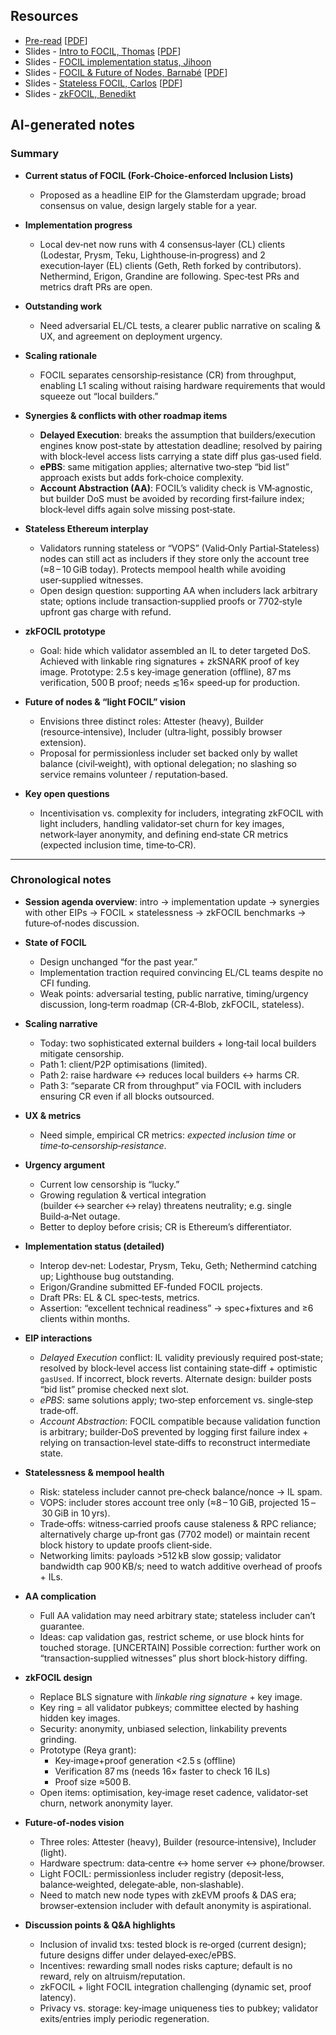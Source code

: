 ## Resources

- [Pre-read](https://hackmd.io/@oK3in1lRQ7-pt7b3j8nQxg/r1eEBJoGgg) [[PDF](Slides-notes/11-Jun-FOCIL-preread.pdf)]
- Slides - [Intro to FOCIL, Thomas](https://docs.google.com/presentation/d/1UvD2pGxWNAh5fFF-jtUVXn9lWYRw8K8xjK8n28kgaO8/edit?usp=sharing) [[PDF](Slides-notes/11-Jun-FOCIL-slides-thomas.pdf)]
- Slides - [FOCIL implementation status, Jihoon](Slides-notes/11-Jun-FOCIL-slides-jihoon.pdf.pdf)
- Slides - [FOCIL & Future of Nodes, Barnabé](https://docs.google.com/presentation/d/1DHIVUeKTvm1qWrmfVQzgRTNXn37jZljj6wSRvg6o2lw/edit?usp=sharing) [[PDF](Slides-notes/11-Jun-FOCIL-barnabe.pdf)]
- Slides - [Stateless FOCIL, Carlos](https://docs.google.com/presentation/d/1d0NSqc6OgIqyUwgjEVniE4Q16KC--ERiEVOe7l19XmA/edit?usp=sharing) [[PDF](Slides-notes/11-Jun-FOCIL-slides-carlos.pdf)]
- Slides - [zkFOCIL, Benedikt](Slides-notes/11-Jun-FOCIL-slides-benedikt.pdf)

## AI-generated notes

### Summary

* **Current status of FOCIL (Fork‑Choice‑enforced Inclusion Lists)**

  * Proposed as a headline EIP for the Glamsterdam upgrade; broad consensus on value, design largely stable for a year.
* **Implementation progress**

  * Local dev‑net now runs with 4 consensus‑layer (CL) clients (Lodestar, Prysm, Teku, Lighthouse‑in‑progress) and 2 execution‑layer (EL) clients (Geth, Reth forked by contributors). Nethermind, Erigon, Grandine are following. Spec‑test PRs and metrics draft PRs are open.
* **Outstanding work**

  * Need adversarial EL/CL tests, a clearer public narrative on scaling & UX, and agreement on deployment urgency.
* **Scaling rationale**

  * FOCIL separates censorship‑resistance (CR) from throughput, enabling L1 scaling without raising hardware requirements that would squeeze out “local builders.”
* **Synergies & conflicts with other roadmap items**

  * **Delayed Execution**: breaks the assumption that builders/execution engines know post‑state by attestation deadline; resolved by pairing with block‑level access lists carrying a state diff plus gas‑used field.
  * **ePBS**: same mitigation applies; alternative two‑step “bid list” approach exists but adds fork‑choice complexity.
  * **Account Abstraction (AA)**: FOCIL’s validity check is VM‑agnostic, but builder DoS must be avoided by recording first‑failure index; block‑level diffs again solve missing post‑state.
* **Stateless Ethereum interplay**

  * Validators running stateless or “VOPS” (Valid‑Only Partial‑Stateless) nodes can still act as includers if they store only the account tree (≈8 – 10 GiB today). Protects mempool health while avoiding user‑supplied witnesses.
  * Open design question: supporting AA when includers lack arbitrary state; options include transaction‑supplied proofs or 7702‑style upfront gas charge with refund.
* **zkFOCIL prototype**

  * Goal: hide which validator assembled an IL to deter targeted DoS. Achieved with linkable ring signatures + zkSNARK proof of key image. Prototype: 2.5 s key‑image generation (offline), 87 ms verification, 500 B proof; needs ≲16× speed‑up for production.
* **Future of nodes & “light FOCIL” vision**

  * Envisions three distinct roles: Attester (heavy), Builder (resource‑intensive), Includer (ultra‑light, possibly browser extension).
  * Proposal for permissionless includer set backed only by wallet balance (civil‑weight), with optional delegation; no slashing so service remains volunteer / reputation‑based.
* **Key open questions**

  * Incentivisation vs. complexity for includers, integrating zkFOCIL with light includers, handling validator‑set churn for key images, network‑layer anonymity, and defining end‑state CR metrics (expected inclusion time, time‑to‑CR).

---

### Chronological notes

* **Session agenda overview**: intro → implementation update → synergies with other EIPs → FOCIL × statelessness → zkFOCIL benchmarks → future‑of‑nodes discussion.

* **State of FOCIL**

  * Design unchanged “for the past year.”
  * Implementation traction required convincing EL/CL teams despite no CFI funding.
  * Weak points: adversarial testing, public narrative, timing/urgency discussion, long‑term roadmap (CR‑4‑Blob, zkFOCIL, stateless).

* **Scaling narrative**

  * Today: two sophisticated external builders + long‑tail local builders mitigate censorship.
  * Path 1: client/P2P optimisations (limited).
  * Path 2: raise hardware ↔ reduces local builders ↔ harms CR.
  * Path 3: “separate CR from throughput” via FOCIL with includers ensuring CR even if all blocks outsourced.

* **UX & metrics**

  * Need simple, empirical CR metrics: *expected inclusion time* or *time‑to‑censorship‑resistance*.

* **Urgency argument**

  * Current low censorship is “lucky.”
  * Growing regulation & vertical integration (builder ↔ searcher ↔ relay) threatens neutrality; e.g. single Build‑a‑Net outage.
  * Better to deploy before crisis; CR is Ethereum’s differentiator.

* **Implementation status (detailed)**

  * Interop dev‑net: Lodestar, Prysm, Teku, Geth; Nethermind catching up; Lighthouse bug outstanding.
  * Erigon/Grandine submitted EF‑funded FOCIL projects.
  * Draft PRs: EL & CL spec‑tests, metrics.
  * Assertion: “excellent technical readiness” → spec+fixtures and ≥6 clients within months.

* **EIP interactions**

  * *Delayed Execution* conflict: IL validity previously required post‑state; resolved by block‑level access list containing state‑diff + optimistic `gasUsed`. If incorrect, block reverts. Alternate design: builder posts “bid list” promise checked next slot.
  * *ePBS*: same solutions apply; two‑step enforcement vs. single‑step trade‑off.
  * *Account Abstraction*: FOCIL compatible because validation function is arbitrary; builder‑DoS prevented by logging first failure index + relying on transaction‑level state‑diffs to reconstruct intermediate state.

* **Statelessness & mempool health**

  * Risk: stateless includer cannot pre‑check balance/nonce → IL spam.
  * VOPS: includer stores account tree only (≈8 – 10 GiB, projected 15 – 30 GiB in 10 yrs).
  * Trade‑offs: witness‑carried proofs cause staleness & RPC reliance; alternatively charge up‑front gas (7702 model) or maintain recent block history to update proofs client‑side.
  * Networking limits: payloads >512 kB slow gossip; validator bandwidth cap 900 KB/s; need to watch additive overhead of proofs + ILs.

* **AA complication**

  * Full AA validation may need arbitrary state; stateless includer can’t guarantee.
  * Ideas: cap validation gas, restrict scheme, or use block hints for touched storage. \[UNCERTAIN] Possible correction: further work on “transaction‑supplied witnesses” plus short block‑history diffing.

* **zkFOCIL design**

  * Replace BLS signature with *linkable ring signature* + key image.
  * Key ring = all validator pubkeys; committee elected by hashing hidden key images.
  * Security: anonymity, unbiased selection, linkability prevents grinding.
  * Prototype (Reya grant):
    * Key‑image+proof generation <2.5 s (offline)
    * Verification 87 ms (needs 16× faster to check 16 ILs)
    * Proof size ≈500 B.
  * Open items: optimisation, key‑image reset cadence, validator‑set churn, network anonymity layer.

* **Future‑of‑nodes vision**

  * Three roles: Attester (heavy), Builder (resource‑intensive), Includer (light).
  * Hardware spectrum: data‑centre ↔ home server ↔ phone/browser.
  * Light FOCIL: permissionless includer registry (deposit‑less, balance‑weighted, delegate‑able, non‑slashable).
  * Need to match new node types with zkEVM proofs & DAS era; browser‑extension includer with default anonymity is aspirational.

* **Discussion points & Q\&A highlights**

  * Inclusion of invalid txs: tested block is re‑orged (current design); future designs differ under delayed‑exec/ePBS.
  * Incentives: rewarding small nodes risks capture; default is no reward, rely on altruism/reputation.
  * zkFOCIL + light FOCIL integration challenging (dynamic set, proof latency).
  * Privacy vs. storage: key‑image uniqueness ties to pubkey; validator exits/entries imply periodic regeneration.